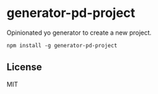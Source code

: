 # generator-pd-project

Opinionated yo generator to create a new project.

`npm install -g generator-pd-project`

## License
MIT
